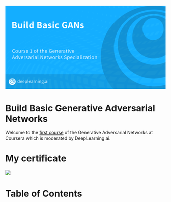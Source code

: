 ![](banner.png)
# Build Basic Generative Adversarial Networks
Welcome to the [first course](https://www.coursera.org/learn/build-basic-generative-adversarial-networks-gans) of the Generative Adversarial Networks at Coursera which is moderated by DeepLearning.ai.

# My certificate
![](https://raw.githubusercontent.com/ijelliti/Deeplearning.ai-GAN-Specialization-Generative-Adversarial-Networks/master/1%20-%20Build%20Basic%20Generative%20Adversarial%20Networks/Coursera-5RU97TM8L9BR.jpg)
# Table of Contents
